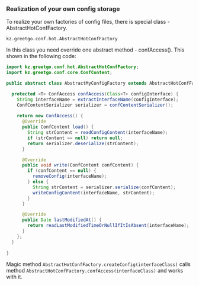 ### Realization of your own config storage

To realize your own factories of config files, there is special class - AbstractHotConfFactory.

    kz.greetgo.conf.hot.AbstractHotConfFactory

In this class you need override one abstract method - confAccess(). This shown in the following code:

```java
import kz.greetgo.conf.hot.AbstractHotConfFactory;
import kz.greetgo.conf.core.ConfContent;

public abstract class AbstractMyConfigFactory extends AbstractHotConfFactory {

  protected <T> ConfAccess confAccess(Class<T> configInterface) {
    String interfaceName = extractInterfaceName(configInterface);
    ConfContentSerializer serializer = confContentSerializer();
    
    return new ConfAccess() {
      @Override
      public ConfContent load() {
        String strContent = readConfigContent(interfaceName);
        if (strContent == null) return null;
        return serializer.deserialize(strContent);
      }

      @Override
      public void write(ConfContent confContent) {
        if (confContent == null) {
          removeConfig(interfaceName);
        } else {
          String strContent = serializer.serialize(confContent);
          writeConfigContent(interfaceName, strContent);
        }
      }

      @Override
      public Date lastModifiedAt() {
        return readLastModifiedTimeOrNullIfItIsAbsent(interfaceName);
      }
    };
  }
  
}
```

Magic method `AbstractHotConfFactory.createConfig(interfaceClass)` calls
method `AbstractHotConfFactory.confAccess(interfaceClass)` and works with it.


